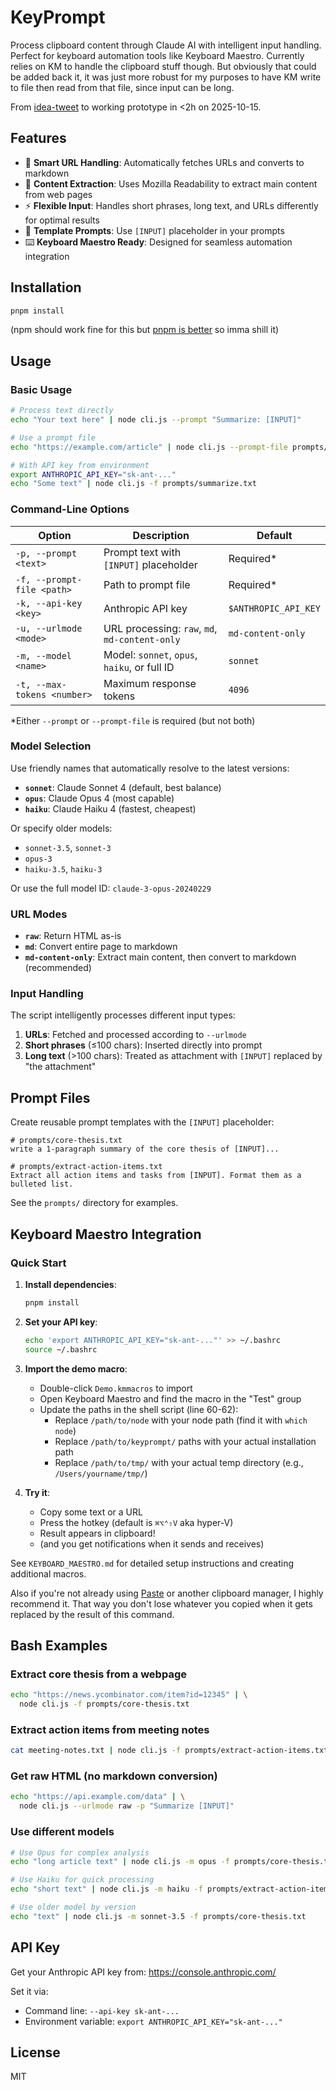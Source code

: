 # KeyPrompt

Process clipboard content through Claude AI with intelligent input handling. Perfect for keyboard automation tools like Keyboard Maestro. Currently relies on KM to handle the clipboard stuff though. But obviously that could be added back it, it was just more robust for my purposes to have KM write to file then read from that file, since input can be long.

From [idea-tweet]((https://x.com/Malcolm_Ocean/status/1978577856876654634).) to working prototype in <2h on 2025-10-15.

## Features

- 🔗 **Smart URL Handling**: Automatically fetches URLs and converts to markdown
- 📝 **Content Extraction**: Uses Mozilla Readability to extract main content from web pages
- ⚡ **Flexible Input**: Handles short phrases, long text, and URLs differently for optimal results
- 🎯 **Template Prompts**: Use `[INPUT]` placeholder in your prompts
- ⌨️ **Keyboard Maestro Ready**: Designed for seamless automation integration

## Installation

```bash
pnpm install
```

(npm should work fine for this but [pnpm is better](https://www.youtube.com/watch?v=ZIKDJBrk56k&embeds_referring_euri=https%3A%2F%2Fpnpm.io%2F) so imma shill it)

## Usage

### Basic Usage

```bash
# Process text directly
echo "Your text here" | node cli.js --prompt "Summarize: [INPUT]"

# Use a prompt file
echo "https://example.com/article" | node cli.js --prompt-file prompts/summarize.txt

# With API key from environment
export ANTHROPIC_API_KEY="sk-ant-..."
echo "Some text" | node cli.js -f prompts/summarize.txt
```

### Command-Line Options

| Option | Description | Default |
|--------|-------------|---------|
| `-p, --prompt <text>` | Prompt text with `[INPUT]` placeholder | Required* |
| `-f, --prompt-file <path>` | Path to prompt file | Required* |
| `-k, --api-key <key>` | Anthropic API key | `$ANTHROPIC_API_KEY` |
| `-u, --urlmode <mode>` | URL processing: `raw`, `md`, `md-content-only` | `md-content-only` |
| `-m, --model <name>` | Model: `sonnet`, `opus`, `haiku`, or full ID | `sonnet` |
| `-t, --max-tokens <number>` | Maximum response tokens | `4096` |

*Either `--prompt` or `--prompt-file` is required (but not both)

### Model Selection

Use friendly names that automatically resolve to the latest versions:

- **`sonnet`**: Claude Sonnet 4 (default, best balance)
- **`opus`**: Claude Opus 4 (most capable)
- **`haiku`**: Claude Haiku 4 (fastest, cheapest)

Or specify older models:
- `sonnet-3.5`, `sonnet-3`
- `opus-3`
- `haiku-3.5`, `haiku-3`

Or use the full model ID: `claude-3-opus-20240229`

### URL Modes

- **`raw`**: Return HTML as-is
- **`md`**: Convert entire page to markdown
- **`md-content-only`**: Extract main content, then convert to markdown (recommended)

### Input Handling

The script intelligently processes different input types:

1. **URLs**: Fetched and processed according to `--urlmode`
2. **Short phrases** (≤100 chars): Inserted directly into prompt
3. **Long text** (>100 chars): Treated as attachment with `[INPUT]` replaced by "the attachment"

## Prompt Files

Create reusable prompt templates with the `[INPUT]` placeholder:

```
# prompts/core-thesis.txt
write a 1-paragraph summary of the core thesis of [INPUT]...
```

```
# prompts/extract-action-items.txt
Extract all action items and tasks from [INPUT]. Format them as a bulleted list.
```

See the `prompts/` directory for examples.

## Keyboard Maestro Integration

### Quick Start

1. **Install dependencies**:
   ```bash
   pnpm install
   ```

2. **Set your API key**:
   ```bash
   echo 'export ANTHROPIC_API_KEY="sk-ant-..."' >> ~/.bashrc
   source ~/.bashrc
   ```

3. **Import the demo macro**:
   - Double-click `Demo.kmmacros` to import
   - Open Keyboard Maestro and find the macro in the "Test" group
   - Update the paths in the shell script (line 60-62):
     - Replace `/path/to/node` with your node path (find it with `which node`)
     - Replace `/path/to/keyprompt/` paths with your actual installation path
     - Replace `/path/to/tmp/` with your actual temp directory (e.g., `/Users/yourname/tmp/`)

4. **Try it**:
   - Copy some text or a URL
   - Press the hotkey (default is `⌘⌥⌃⇧V` aka hyper-V)
   - Result appears in clipboard!
   - (and you get notifications when it sends and receives)

See `KEYBOARD_MAESTRO.md` for detailed setup instructions and creating additional macros.

Also if you're not already using [Paste](https://pasteapp.io/) or another clipboard manager, I highly recommend it. That way you don't lose whatever you copied when it gets replaced by the result of this command.

## Bash Examples

### Extract core thesis from a webpage

```bash
echo "https://news.ycombinator.com/item?id=12345" | \
  node cli.js -f prompts/core-thesis.txt
```

### Extract action items from meeting notes

```bash
cat meeting-notes.txt | node cli.js -f prompts/extract-action-items.txt
```

### Get raw HTML (no markdown conversion)

```bash
echo "https://api.example.com/data" | \
  node cli.js --urlmode raw -p "Summarize [INPUT]"
```

### Use different models

```bash
# Use Opus for complex analysis
echo "long article text" | node cli.js -m opus -f prompts/core-thesis.txt

# Use Haiku for quick processing
echo "short text" | node cli.js -m haiku -f prompts/extract-action-items.txt

# Use older model by version
echo "text" | node cli.js -m sonnet-3.5 -f prompts/core-thesis.txt
```

## API Key

Get your Anthropic API key from: https://console.anthropic.com/

Set it via:
- Command line: `--api-key sk-ant-...`
- Environment variable: `export ANTHROPIC_API_KEY="sk-ant-..."`

## License

MIT

